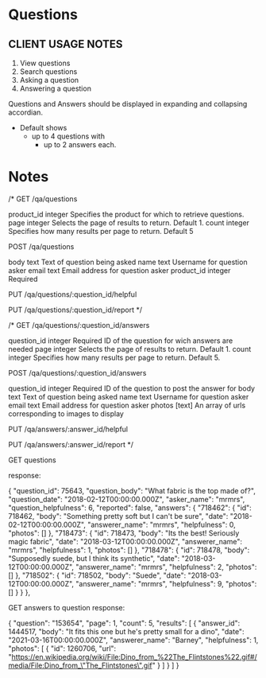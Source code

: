# Questions

## CLIENT USAGE NOTES
1. View questions
1. Search questions
1. Asking a question
1. Answering a question

Questions and Answers should be displayed in expanding and collapsing accordian.
- Default shows
   - up to 4 questions with
      - up to 2 answers each.



# Notes


/*
GET /qa/questions

product_id	integer	Specifies the product for which to retrieve questions.
page	integer	Selects the page of results to return. Default 1.
count	integer	Specifies how many results per page to return. Default 5

POST /qa/questions

body	text	Text of question being asked
name	text	Username for question asker
email	text	Email address for question asker
product_id	integer	Required

PUT /qa/questions/:question_id/helpful

PUT /qa/questions/:question_id/report
*/



/*
GET /qa/questions/:question_id/answers

question_id	integer	Required ID of the question for wich answers are needed
page	integer	Selects the page of results to return. Default 1.
count	integer	Specifies how many results per page to return. Default 5.

POST /qa/questions/:question_id/answers

question_id	integer	Required ID of the question to post the answer for
body	text	Text of question being asked
name	text	Username for question asker
email	text	Email address for question asker
photos	[text]	An array of urls corresponding to images to display

PUT /qa/answers/:answer_id/helpful

PUT /qa/answers/:answer_id/report
*/

GET questions

response:

{
    "question_id": 75643,
    "question_body": "What fabric is the top made of?",
    "question_date": "2018-02-12T00:00:00.000Z",
    "asker_name": "mrmrs",
    "question_helpfulness": 6,
    "reported": false,
    "answers": {
        "718462": {
            "id": 718462,
            "body": "Something pretty soft but I can't be sure",
            "date": "2018-02-12T00:00:00.000Z",
            "answerer_name": "mrmrs",
            "helpfulness": 0,
            "photos": []
        },
        "718473": {
            "id": 718473,
            "body": "Its the best! Seriously magic fabric",
            "date": "2018-03-12T00:00:00.000Z",
            "answerer_name": "mrmrs",
            "helpfulness": 1,
            "photos": []
        },
        "718478": {
            "id": 718478,
            "body": "Supposedly suede, but I think its synthetic",
            "date": "2018-03-12T00:00:00.000Z",
            "answerer_name": "mrmrs",
            "helpfulness": 2,
            "photos": []
        },
        "718502": {
            "id": 718502,
            "body": "Suede",
            "date": "2018-03-12T00:00:00.000Z",
            "answerer_name": "mrmrs",
            "helpfulness": 9,
            "photos": []
        }
    }
},




GET answers to question
response:

{
    "question": "153654",
    "page": 1,
    "count": 5,
    "results": [
        {
            "answer_id": 1444517,
            "body": "It fits this one but he's pretty small for a dino",
            "date": "2021-03-16T00:00:00.000Z",
            "answerer_name": "Barney",
            "helpfulness": 1,
            "photos": [
                {
                    "id": 1260706,
                    "url": "https://en.wikipedia.org/wiki/File:Dino_from_%22The_Flintstones%22.gif#/media/File:Dino_from_\"The_Flintstones\".gif"
                }
            ]
        }
    ]
}